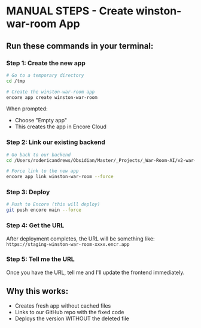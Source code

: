# MANUAL STEPS - Create winston-war-room App

## Run these commands in your terminal:

### Step 1: Create the new app
```bash
# Go to a temporary directory
cd /tmp

# Create the winston-war-room app
encore app create winston-war-room
```

When prompted:
- Choose "Empty app"
- This creates the app in Encore Cloud

### Step 2: Link our existing backend
```bash
# Go back to our backend
cd /Users/rodericandrews/Obsidian/Master/_Projects/_War-Room-AI/v2-war-room/3_Backend_Codebase/4.4/war-room-4-4-backend

# Force link to the new app
encore app link winston-war-room --force
```

### Step 3: Deploy
```bash
# Push to Encore (this will deploy)
git push encore main --force
```

### Step 4: Get the URL
After deployment completes, the URL will be something like:
`https://staging-winston-war-room-xxxx.encr.app`

### Step 5: Tell me the URL
Once you have the URL, tell me and I'll update the frontend immediately.

## Why this works:
- Creates fresh app without cached files
- Links to our GitHub repo with the fixed code
- Deploys the version WITHOUT the deleted file